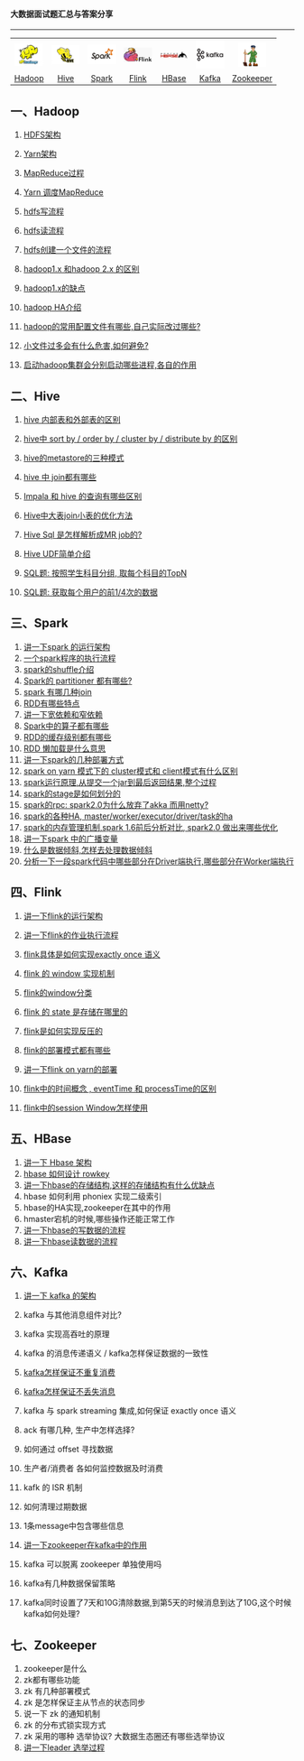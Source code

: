 #### 大数据面试题汇总与答案分享

------

<table>
    <tr>
     <th><img width="50px" src="./pictures/hadoop.jpg"></th>
     <th><img width="50px" src="./pictures/hive.jpg"></th>
     <th><img width="50px" src="./pictures/spark.jpg"></th>
     <th><img width="50px" src="./pictures/flink.png"></th>
     <th><img width="50px" src="./pictures/hbase.png"></th>
     <th><img width="50px" src="./pictures/kafka.png"></th>
     <th><img width="50px" src="./pictures/zookeeper.jpg"></th>
    </tr>
<tr>
  <td align="center"><a href="#一hadoop">Hadoop</a></td>
  <td align="center"><a href="#二hive">Hive</a></td>
  <td align="center"><a href="#三spark">Spark</a></td>
  <td align="center"><a href="#四flink">Flink</a></td>
  <td align="center"><a href="#五hbase">HBase</a></td>
  <td align="center"><a href="#六kafka">Kafka</a></td>
  <td align="center"><a href="#七zookeeper">Zookeeper</a></td>
</tr>
    </table>


## 一、Hadoop

1. [HDFS架构](./docs/HDFS架构.md)

2. [Yarn架构](./docs/Yarn架构.md)

3. [MapReduce过程](./docs/MapReduce过程.md)

4. [Yarn 调度MapReduce](./docs/Yarn调度MapReduce.md)

5. [hdfs写流程](./docs/hdfs写流程.md)

6. [hdfs读流程](./docs/hdfs读流程.md)

7. [hdfs创建一个文件的流程](./docs/hdfs创建一个文件的流程.md)

8. [hadoop1.x 和hadoop 2.x 的区别](./docs/hadoop1.x和hadoop2.x的区别.md)

9. [hadoop1.x的缺点](./docs/hadoop1.x的缺点.md)

10. [hadoop HA介绍](./docs/hadoopHA介绍.md)

11. [hadoop的常用配置文件有哪些,自己实际改过哪些?](./docs/hadoop的常用配置文件有哪些.md)

12. [小文件过多会有什么危害,如何避免?](./docs/小文件过多会有什么危害.md)

13. [启动hadoop集群会分别启动哪些进程,各自的作用](./docs/启动hadoop集群会分别启动哪些进程.md)

    

## 二、Hive

1. [hive 内部表和外部表的区别](./docs/hive内部表和外部表的区别.md)

2. [hive中 sort by / order by / cluster by / distribute by 的区别](./docs/hive四种排序方式的区别.md)

3. [hive的metastore的三种模式](./docs/hive的metastore的三种模式.md)

4. [hive 中 join都有哪些](./docs/hive中join都有哪些.md)

5. [Impala 和 hive 的查询有哪些区别](./docs/Impala和hive的查询有哪些区别.md)

6. [Hive中大表join小表的优化方法](./docs/Hive中大表join小表的优化方法.md)

7. [Hive Sql 是怎样解析成MR job的?](./docs/HiveToMR.md)

8. [Hive UDF简单介绍](./docs/HiveUDF简单介绍.md)

9. [SQL题: 按照学生科目分组, 取每个科目的TopN](./docs/按照学生科目取每个科目的TopN.md)

10. [SQL题: 获取每个用户的前1/4次的数据](./docs/获取每个用户的前1/4次的数据.md)

    

## 三、Spark

1. [讲一下spark 的运行架构](./docs/讲一下spark的运行架构.md)
2. [一个spark程序的执行流程](./docs/一个spark程序的执行流程.md)
3. [spark的shuffle介绍](./docs/spark的shuffle介绍.md)
4. [Spark的 partitioner 都有哪些?](./docs/Spark的partitioner都有哪些.md)
5. [spark 有哪几种join](./docs/spark有哪几种join.md)
6. [RDD有哪些特点](./docs/RDD有哪些特点.md)
7. [讲一下宽依赖和窄依赖](./docs/讲一下宽依赖和窄依赖.md)
8. [Spark中的算子都有哪些](./docs/Spark中的算子都有哪些.md)
9. [RDD的缓存级别都有哪些](./docs/RDD的缓存级别都有哪些.md)
10. [RDD 懒加载是什么意思](./docs/RDD懒加载是什么意思.md)
11. [讲一下spark的几种部署方式](./docs/讲一下spark的几种部署方式.md)
12. [spark on yarn 模式下的 cluster模式和 client模式有什么区别](./docs/spark中cluster模式和client模式有什么区别.md)
13. [spark运行原理,从提交一个jar到最后返回结果,整个过程](./docs/spark从提交一个jar到最后返回结果.md)
14. [spark的stage是如何划分的](./docs/spark的stage是如何划分的.md)
15. [spark的rpc: spark2.0为什么放弃了akka 而用netty?](./docs/spark2.0为什么放弃了akka而用netty.md)
16. [spark的各种HA,  master/worker/executor/driver/task的ha](./docs/spark的各种HA.md)
17. [spark的内存管理机制,spark 1.6前后分析对比, spark2.0 做出来哪些优化](./docs/spark的内存管理机制.md)
18. [讲一下spark 中的广播变量](./docs/spark中的广播变量.md)
19. [什么是数据倾斜,怎样去处理数据倾斜](./docs/怎样去处理数据倾斜.md)
20. [分析一下一段spark代码中哪些部分在Driver端执行,哪些部分在Worker端执行](./docs/分析一下一段spark代码中哪些部分在Driver端执行.md)

## 四、Flink

1. [讲一下flink的运行架构](./docs/讲一下flink的运行架构.md)

2. [讲一下flink的作业执行流程](./docs/讲一下flink的作业执行流程.md)

3. [flink具体是如何实现exactly once 语义](./docs/flink具体是如何实现exactlyonce语义.md)

4. [flink 的 window 实现机制](./docs/flink的window实现机制.md)

5. [flink的window分类](./docs/flink的window分类.md)

6. [flink 的 state 是存储在哪里的](./docs/flink的state是存储在哪里的.md)

7. [flink是如何实现反压的](./docs/flink是如何实现反压的.md)

8. [flink的部署模式都有哪些](./docs/flink的部署模式都有哪些.md)

9. [讲一下flink on yarn的部署](./docs/讲一下flinkonyarn的部署.md)

10. [flink中的时间概念 , eventTime 和 processTime的区别](./docs/flink中的时间概念.md)

11. [flink中的session Window怎样使用](./docs/flink中的sessionWindow怎样使用.md)

    


## 五、HBase

1. [讲一下 Hbase 架构](./docs/讲一下Hbase架构.md)
2. [hbase 如何设计 rowkey](./docs/hbase如何设计rowkey.md)
3. [讲一下hbase的存储结构,这样的存储结构有什么优缺点](./docs/讲一下hbase的存储结构.md)
4. hbase 如何利用 phoniex 实现二级索引
5. hbase的HA实现,zookeeper在其中的作用
6. hmaster宕机的时候,哪些操作还能正常工作
7. [讲一下hbase的写数据的流程](./docs/讲一下hbase的写数据的流程.md)
8. [讲一下hbase读数据的流程](./docs/讲一下hbase读数据的流程.md)

## 六、Kafka

1. [讲一下 kafka 的架构](./docs/讲一下kafka的架构.md)

2. kafka 与其他消息组件对比?

3. kafka 实现高吞吐的原理

4. kafka 的消息传递语义 / kafka怎样保证数据的一致性

5. [kafka怎样保证不重复消费](./docs/kafka怎样保证不重复消费.md)

6. [kafka怎样保证不丢失消息](./docs/kafka怎样保证不丢失消息.md)

7. kafka 与 spark streaming 集成,如何保证 exactly once 语义

8. ack 有哪几种, 生产中怎样选择?

9. 如何通过 offset 寻找数据

10. 生产者/消费者 各如何监控数据及时消费

11. kafk 的 ISR 机制

12. 如何清理过期数据

13. 1条message中包含哪些信息

14. [讲一下zookeeper在kafka中的作用](./docs/讲一下zookeeper在kafka中的作用.md)

15. kafka 可以脱离 zookeeper 单独使用吗

16. kafka有几种数据保留策略

17. kafka同时设置了7天和10G清除数据,到第5天的时候消息到达了10G,这个时候kafka如何处理?

    

## 七、Zookeeper

1. zookeeper是什么
2. zk都有哪些功能
3. zk 有几种部署模式
4. zk 是怎样保证主从节点的状态同步
5. 说一下 zk 的通知机制
6. zk 的分布式锁实现方式
7. zk 采用的哪种 选举协议? 大数据生态圈还有哪些选举协议
8. [讲一下leader 选举过程](./docs/讲一下leader选举过程.md)

